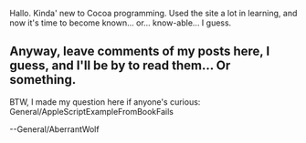 

Hallo.  Kinda' new to Cocoa programming.  Used the site a lot in learning, and now it's time to become known... or... know-able... I guess.

Anyway, leave comments of my posts here, I guess, and I'll be by to read them...  Or something.
----
BTW, I made my question here if anyone's curious: General/AppleScriptExampleFromBookFails

--General/AberrantWolf